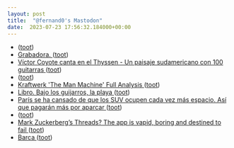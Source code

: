 ```yaml
---
layout: post
title:  "@fernand0's Mastodon"
date:  2023-07-23 17:56:32.184000+00:00
---
```

*  [ ](https://mastodon.social/@rb3n) ([toot](https://mastodon.social/@fernand0/110764686847762593))
*  [Grabadora. ](https://avecesunafoto.wordpress.com/2023/07/23/grabadora) ([toot](https://mastodon.social/@fernand0/110764625080333014))
*  [Víctor Coyote canta en el Thyssen - Un paisaje sudamericano con 100 guitarras ](https://www.youtube.com/watch?v=whdLj0m5jEA&amp%3Bfeature=youtu.b) ([toot](https://mastodon.social/@fernand0/110764506756164965))
*  [ ](https://mastodon.social/@rb3n) ([toot](https://mastodon.social/@fernand0/110764416201370281))
*  [Kraftwerk 'The Man Machine' Full Analysis ](https://www.youtube.com/watch?v=9spBqoc43yI&amp%3Bfeature=youtu.b) ([toot](https://mastodon.social/@fernand0/110764370265326739))
*  [Libro. Bajo los guijarros, la playa ](https://fotografiasenmovimiento.wordpress.com/2023/07/23/libro-bajo-los-guijarros-la-playa) ([toot](https://mastodon.social/@fernand0/110764196844210168))
*  [París se ha cansado de que los SUV ocupen cada vez más espacio. Así que pagarán más por aparcar ](https://www.xataka.com/movilidad/paris-se-ha-cansado-que-suv-ocupen-cada-vez-espacio-asi-que-pagaran-aparca) ([toot](https://mastodon.social/@fernand0/110764193826027537))
*  [ ](https://mastodon.social/@vrruiz) ([toot](https://mastodon.social/@fernand0/110764101755164711))
*  [Mark Zuckerberg’s Threads? The app is vapid, boring and destined to fail ](https://www.theguardian.com/commentisfree/2023/jul/13/threads-mark-zuckerberg-twitter-met) ([toot](https://mastodon.social/@fernand0/110763864355280597))
*  [Barca ](https://www.flickr.com/photos/fernand0/53057251313) ([toot](https://mastodon.social/@fernand0/110763801886902643))
